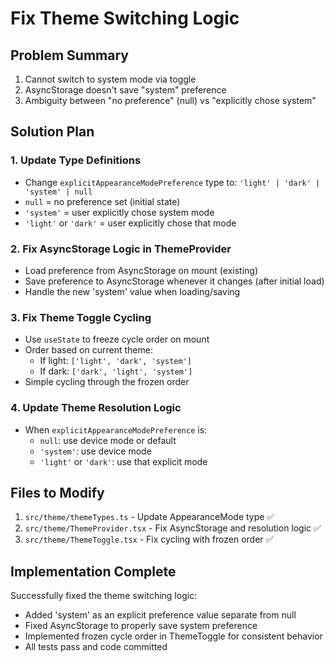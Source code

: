 # Fix Theme Switching Logic

## Problem Summary

1. Cannot switch to system mode via toggle
2. AsyncStorage doesn't save "system" preference
3. Ambiguity between "no preference" (null) vs "explicitly chose system"

## Solution Plan

### 1. Update Type Definitions

- Change `explicitAppearanceModePreference` type to: `'light' | 'dark' | 'system' | null`
- `null` = no preference set (initial state)
- `'system'` = user explicitly chose system mode
- `'light'` or `'dark'` = user explicitly chose that mode

### 2. Fix AsyncStorage Logic in ThemeProvider

- Load preference from AsyncStorage on mount (existing)
- Save preference to AsyncStorage whenever it changes (after initial load)
- Handle the new 'system' value when loading/saving

### 3. Fix Theme Toggle Cycling

- Use `useState` to freeze cycle order on mount
- Order based on current theme:
  - If light: `['light', 'dark', 'system']`
  - If dark: `['dark', 'light', 'system']`
- Simple cycling through the frozen order

### 4. Update Theme Resolution Logic

- When `explicitAppearanceModePreference` is:
  - `null`: use device mode or default
  - `'system'`: use device mode
  - `'light'` or `'dark'`: use that explicit mode

## Files to Modify

1. `src/theme/themeTypes.ts` - Update AppearanceMode type ✅
2. `src/theme/ThemeProvider.tsx` - Fix AsyncStorage and resolution logic ✅
3. `src/theme/ThemeToggle.tsx` - Fix cycling with frozen order ✅

## Implementation Complete

Successfully fixed the theme switching logic:

- Added 'system' as an explicit preference value separate from null
- Fixed AsyncStorage to properly save system preference
- Implemented frozen cycle order in ThemeToggle for consistent behavior
- All tests pass and code committed
